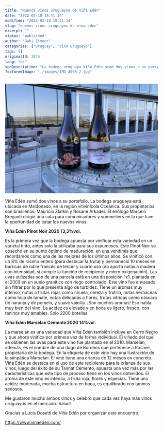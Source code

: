 ```yaml
---
title: "Nuevos vinos uruguayos de Viña Edén"
date: "2022-03-18 19:41:14"
modified: "2022-03-18 19:41:14"
slug: "nuevos-vinos-uruguayos-de-vina-eden"
excerpt: ""
status: "published"
author: "Gabi Zimmer"
categories: ["Uruguay", "Vino Uruguayo"]
tags: []
originalId: 3836
lang: "es"
seoDescription: "La bodega uruguaya Viña Edén sumó dos vinos a su portafolio, un Pinot Noir de la cosecha 2020 y un Marselan criado en Cemento de la misma añada. En este artículo les cuento mi opinión y los detalles sobre estos vinos."
featuredImage: "./images/IMG_4998-2.jpg"
---
```


![Nuevos vinos uruguayos de Viña Edén](./images/IMG_4998-2.jpg)

Viña Edén sumó dos vinos a su portafolio. La bodega uruguaya está ubicada en Maldonado, en la región vitivinícola Oceánica. Sus propietarios son brasileños: Mauricio Zlatkin y Rosane Arkader. El enólogo Marcelo Breganti dirigió una cata para comunicadores y sommeliers en la que tuve la oportunidad de catar los nuevos vinos.


**Viña Edén Pinot Noir 2020 13,3%vol.**


Es la primera vez que la bodega apuesta por vinificar esta variedad en un varietal tinto, antes solo la utilizaba para sus espumosos. Este Pinot Noir se cosechó en su punto óptimo de maduración, en una vendimia que recordamos como una de las mejores de los últimos años. Se vinificó con un 8% de racimo entero (para destacar la fruta) y permaneció 10 meses en barricas de roble francés de tercer y cuarto uso (no aporta notas a madera con intensidad, sí cumple la función de recipiente y micro oxigenación). Las uvas utilizadas son de una parcela está en una disposición 1x1, plantada en el 2009 en un suelo granítico con riego controlado. Este vino fue envasado sin filtrar por lo que presenta algo de turbidez. Tiene un aromas muy intenso, notas a frutas rojas como ciruela, cereza y frutilla, notas herbáceas como hoja de tomate, notas delicadas a flores, frutas cítricas como cáscara de naranja y de pomelo, y suave vainilla. ¡Son muchos aromas! Eso habla muy bien del vino. La acidez es elevada y en boca es ligero, fresco, con taninos muy amables. Solo 2200 botellas.


**Viña Edén Marselan Cemento 2020 14%vol.**


La marselan es una variedad que Viña Edén también incluye en Cerro Negro y que ahora vinifica por primera vez de forma individual. El viñedo del que se obtienen las uvas para este vino fue plantado en el 2010. Marselan, además, es el nombre de una dogo de Burdeos que pertenece a Rosane, propietaria de la bodega. En la etiqueta de este vino hay una ilustración de la simpática Marselan. El vino tiene una crianza de 12 meses en concreto. Viña Edén se destaca en el uso de este recipiente para la crianza de sus vinos, luego del éxito de su Tannat Cemento, apuesta una vez más por las características que este tipo de proceso tiene en los vinos obtenidos. El aroma de este vino es intenso, a fruta roja, flores y especias. Tiene una acidez moderada, mucha estructura en boca, es equilibrado con taninos sedosos.


Me gustaron mucho ambos vinos y celebro que cada vez haya más vinos uruguayos en el mercado. Salud!


Gracias a Lucía Dosetti de Viña Edén por organizar este encuentro.


https://www.vinaeden.com/